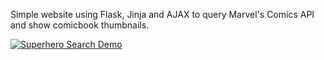 Simple website using Flask, Jinja and AJAX to query Marvel's Comics API and show comicbook thumbnails.

[![Superhero Search Demo](https://i.imgur.com/Aqnt2Nf.png)](https://www.youtube.com/watch?v=3gTJlfMvx0w "Superhero Search Demo")
